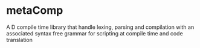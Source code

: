 # metaComp
A D compile time library that handle lexing, parsing and compilation with an associated syntax free grammar for scripting at compile time and code translation
